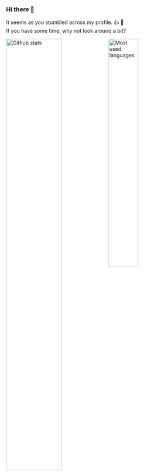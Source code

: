 ### Hi there 👋

It seems as you stumbled across my profile. 👍 🙂<br>
If you have some time, why not look around a bit?

<div style="width: 100%">
  <img align="left" style="width: 55%; height: auto;" alt="Github stats" src="https://github-readme-stats.vercel.app/api?username=einfachIrgendwer0815&hide=stars&count_private=true&show_icons=true&theme=dark&title_color=0c88fc&include_all_commits=true&hide_border=true&bg_color=000" />

  <img align="left" style="width: 40%; height: auto;" alt="Most used languages" src="https://github-readme-stats.vercel.app/api/top-langs/?username=einfachIrgendwer0815&layout=compact&langs_count=6&theme=dark&title_color=0c88fc&hide_border=true&bg_color=000" />
</div>
